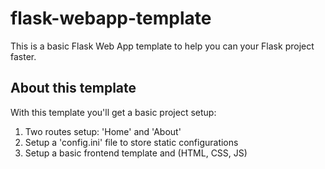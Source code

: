 # flask-webapp-template

This is a basic Flask Web App template to help you can your Flask project faster.

## About this template

With this template you'll get a basic project setup:

1. Two routes setup: 'Home' and 'About'
2. Setup a 'config.ini' file to store static configurations
3. Setup a basic frontend template and (HTML, CSS, JS) 
